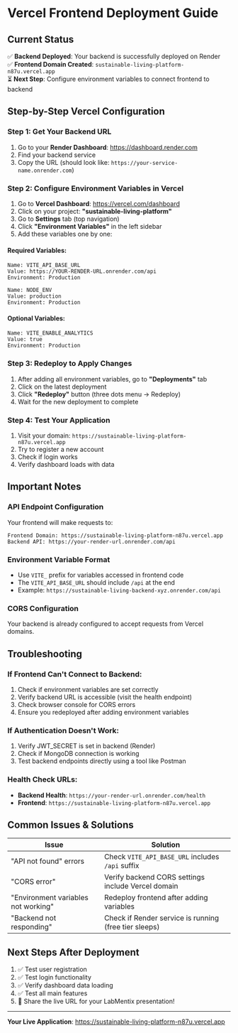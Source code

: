 # Vercel Frontend Deployment Guide

## Current Status
✅ **Backend Deployed**: Your backend is successfully deployed on Render  
✅ **Frontend Domain Created**: `sustainable-living-platform-n87u.vercel.app`  
⏳ **Next Step**: Configure environment variables to connect frontend to backend

## Step-by-Step Vercel Configuration

### Step 1: Get Your Backend URL
1. Go to your **Render Dashboard**: https://dashboard.render.com
2. Find your backend service
3. Copy the URL (should look like: `https://your-service-name.onrender.com`)

### Step 2: Configure Environment Variables in Vercel
1. Go to **Vercel Dashboard**: https://vercel.com/dashboard
2. Click on your project: **"sustainable-living-platform"**
3. Go to **Settings** tab (top navigation)
4. Click **"Environment Variables"** in the left sidebar
5. Add these variables one by one:

#### Required Variables:
```
Name: VITE_API_BASE_URL
Value: https://YOUR-RENDER-URL.onrender.com/api
Environment: Production
```

```
Name: NODE_ENV
Value: production
Environment: Production
```

#### Optional Variables:
```
Name: VITE_ENABLE_ANALYTICS
Value: true
Environment: Production
```

### Step 3: Redeploy to Apply Changes
1. After adding all environment variables, go to **"Deployments"** tab
2. Click on the latest deployment
3. Click **"Redeploy"** button (three dots menu → Redeploy)
4. Wait for the new deployment to complete

### Step 4: Test Your Application
1. Visit your domain: `https://sustainable-living-platform-n87u.vercel.app`
2. Try to register a new account
3. Check if login works
4. Verify dashboard loads with data

## Important Notes

### API Endpoint Configuration
Your frontend will make requests to:
```
Frontend Domain: https://sustainable-living-platform-n87u.vercel.app
Backend API: https://your-render-url.onrender.com/api
```

### Environment Variable Format
- Use `VITE_` prefix for variables accessed in frontend code
- The `VITE_API_BASE_URL` should include `/api` at the end
- Example: `https://sustainable-living-backend-xyz.onrender.com/api`

### CORS Configuration
Your backend is already configured to accept requests from Vercel domains.

## Troubleshooting

### If Frontend Can't Connect to Backend:
1. Check if environment variables are set correctly
2. Verify backend URL is accessible (visit the health endpoint)
3. Check browser console for CORS errors
4. Ensure you redeployed after adding environment variables

### If Authentication Doesn't Work:
1. Verify JWT_SECRET is set in backend (Render)
2. Check if MongoDB connection is working
3. Test backend endpoints directly using a tool like Postman

### Health Check URLs:
- **Backend Health**: `https://your-render-url.onrender.com/health`
- **Frontend**: `https://sustainable-living-platform-n87u.vercel.app`

## Common Issues & Solutions

| Issue | Solution |
|-------|----------|
| "API not found" errors | Check `VITE_API_BASE_URL` includes `/api` suffix |
| "CORS error" | Verify backend CORS settings include Vercel domain |
| "Environment variables not working" | Redeploy frontend after adding variables |
| "Backend not responding" | Check if Render service is running (free tier sleeps) |

## Next Steps After Deployment
1. ✅ Test user registration
2. ✅ Test login functionality  
3. ✅ Verify dashboard data loading
4. ✅ Test all main features
5. 📱 Share the live URL for your LabMentix presentation!

---
**Your Live Application**: https://sustainable-living-platform-n87u.vercel.app
